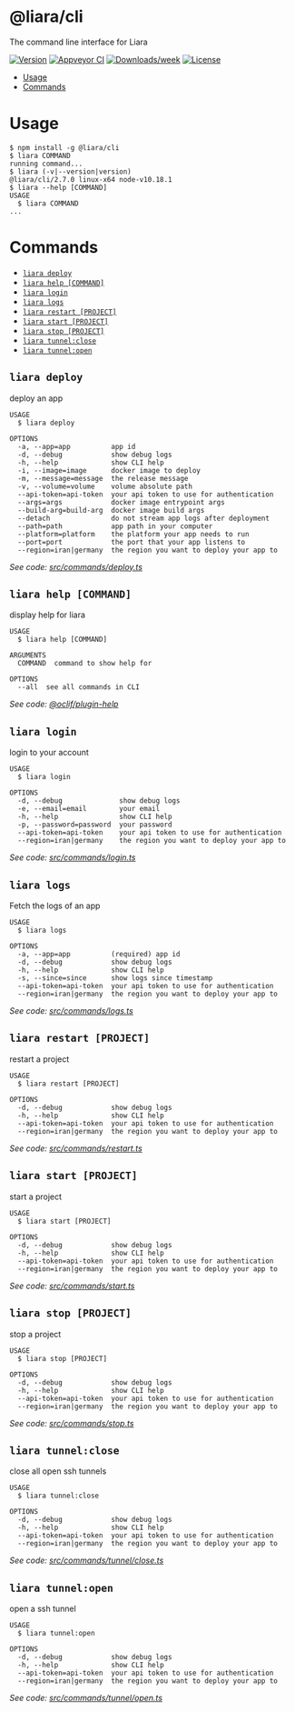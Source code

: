 @liara/cli
==========

The command line interface for Liara

[![Version](https://img.shields.io/npm/v/@liara/cli.svg)](https://npmjs.org/package/@liara/cli)
[![Appveyor CI](https://ci.appveyor.com/api/projects/status/github/liara-ir/liara-cli?branch=master&svg=true)](https://ci.appveyor.com/project/liara-ir/liara-cli/branch/master)
[![Downloads/week](https://img.shields.io/npm/dw/@liara/cli.svg)](https://npmjs.org/package/@liara/cli)
[![License](https://img.shields.io/npm/l/@liara/cli.svg)](https://github.com/liara-ir/liara-cli/blob/master/package.json)

<!-- toc -->
* [Usage](#usage)
* [Commands](#commands)
<!-- tocstop -->
# Usage
<!-- usage -->
```sh-session
$ npm install -g @liara/cli
$ liara COMMAND
running command...
$ liara (-v|--version|version)
@liara/cli/2.7.0 linux-x64 node-v10.18.1
$ liara --help [COMMAND]
USAGE
  $ liara COMMAND
...
```
<!-- usagestop -->
# Commands
<!-- commands -->
* [`liara deploy`](#liara-deploy)
* [`liara help [COMMAND]`](#liara-help-command)
* [`liara login`](#liara-login)
* [`liara logs`](#liara-logs)
* [`liara restart [PROJECT]`](#liara-restart-project)
* [`liara start [PROJECT]`](#liara-start-project)
* [`liara stop [PROJECT]`](#liara-stop-project)
* [`liara tunnel:close`](#liara-tunnelclose)
* [`liara tunnel:open`](#liara-tunnelopen)

## `liara deploy`

deploy an app

```
USAGE
  $ liara deploy

OPTIONS
  -a, --app=app          app id
  -d, --debug            show debug logs
  -h, --help             show CLI help
  -i, --image=image      docker image to deploy
  -m, --message=message  the release message
  -v, --volume=volume    volume absolute path
  --api-token=api-token  your api token to use for authentication
  --args=args            docker image entrypoint args
  --build-arg=build-arg  docker image build args
  --detach               do not stream app logs after deployment
  --path=path            app path in your computer
  --platform=platform    the platform your app needs to run
  --port=port            the port that your app listens to
  --region=iran|germany  the region you want to deploy your app to
```

_See code: [src/commands/deploy.ts](https://github.com/liara-ir/liara-cli/blob/v2.7.0/src/commands/deploy.ts)_

## `liara help [COMMAND]`

display help for liara

```
USAGE
  $ liara help [COMMAND]

ARGUMENTS
  COMMAND  command to show help for

OPTIONS
  --all  see all commands in CLI
```

_See code: [@oclif/plugin-help](https://github.com/oclif/plugin-help/blob/v2.1.6/src/commands/help.ts)_

## `liara login`

login to your account

```
USAGE
  $ liara login

OPTIONS
  -d, --debug              show debug logs
  -e, --email=email        your email
  -h, --help               show CLI help
  -p, --password=password  your password
  --api-token=api-token    your api token to use for authentication
  --region=iran|germany    the region you want to deploy your app to
```

_See code: [src/commands/login.ts](https://github.com/liara-ir/liara-cli/blob/v2.7.0/src/commands/login.ts)_

## `liara logs`

Fetch the logs of an app

```
USAGE
  $ liara logs

OPTIONS
  -a, --app=app          (required) app id
  -d, --debug            show debug logs
  -h, --help             show CLI help
  -s, --since=since      show logs since timestamp
  --api-token=api-token  your api token to use for authentication
  --region=iran|germany  the region you want to deploy your app to
```

_See code: [src/commands/logs.ts](https://github.com/liara-ir/liara-cli/blob/v2.7.0/src/commands/logs.ts)_

## `liara restart [PROJECT]`

restart a project

```
USAGE
  $ liara restart [PROJECT]

OPTIONS
  -d, --debug            show debug logs
  -h, --help             show CLI help
  --api-token=api-token  your api token to use for authentication
  --region=iran|germany  the region you want to deploy your app to
```

_See code: [src/commands/restart.ts](https://github.com/liara-ir/liara-cli/blob/v2.7.0/src/commands/restart.ts)_

## `liara start [PROJECT]`

start a project

```
USAGE
  $ liara start [PROJECT]

OPTIONS
  -d, --debug            show debug logs
  -h, --help             show CLI help
  --api-token=api-token  your api token to use for authentication
  --region=iran|germany  the region you want to deploy your app to
```

_See code: [src/commands/start.ts](https://github.com/liara-ir/liara-cli/blob/v2.7.0/src/commands/start.ts)_

## `liara stop [PROJECT]`

stop a project

```
USAGE
  $ liara stop [PROJECT]

OPTIONS
  -d, --debug            show debug logs
  -h, --help             show CLI help
  --api-token=api-token  your api token to use for authentication
  --region=iran|germany  the region you want to deploy your app to
```

_See code: [src/commands/stop.ts](https://github.com/liara-ir/liara-cli/blob/v2.7.0/src/commands/stop.ts)_

## `liara tunnel:close`

close all open ssh tunnels

```
USAGE
  $ liara tunnel:close

OPTIONS
  -d, --debug            show debug logs
  -h, --help             show CLI help
  --api-token=api-token  your api token to use for authentication
  --region=iran|germany  the region you want to deploy your app to
```

_See code: [src/commands/tunnel/close.ts](https://github.com/liara-ir/liara-cli/blob/v2.7.0/src/commands/tunnel/close.ts)_

## `liara tunnel:open`

open a ssh tunnel

```
USAGE
  $ liara tunnel:open

OPTIONS
  -d, --debug            show debug logs
  -h, --help             show CLI help
  --api-token=api-token  your api token to use for authentication
  --region=iran|germany  the region you want to deploy your app to
```

_See code: [src/commands/tunnel/open.ts](https://github.com/liara-ir/liara-cli/blob/v2.7.0/src/commands/tunnel/open.ts)_
<!-- commandsstop -->
